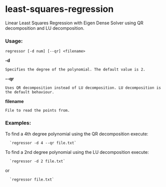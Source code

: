 # least-squares-regression
Linear Least Squares Regression with  Eigen Dense Solver using QR decomposition and LU decomposition.

### Usage:

    regressor [-d num] [--qr] <filename>

**-d**

    Specifies the degree of the polynomial. The default value is 2.
  
**--qr**

    Uses QR decomposition instead of LU decomposition. LU decomposition is the default behaviour.
  
**filename**

    File to read the points from.
  
  
  
### Examples:

  To find a 4th degree polynomial using the QR decomposition execute:
  
      `regressor -d 4 --qr file.txt`
  
  
  To find a 2nd degree polynomial using the LU decomposition execute:
  
      `regressor -d 2 file.txt`
    
  or
  
      `regressor file.txt`
    
